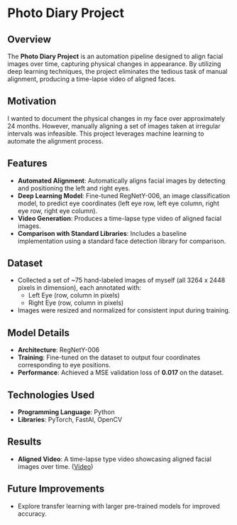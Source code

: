 # Photo Diary Project

## Overview

The **Photo Diary Project** is an automation pipeline designed to align facial images over time, capturing physical changes in appearance. By utilizing deep learning techniques, the project eliminates the tedious task of manual alignment, producing a time-lapse video of aligned faces.

## Motivation

I wanted to document the physical changes in my face over approximately 24 months. However, manually aligning a set of images taken at irregular intervals was infeasible. This project leverages machine learning to automate the alignment process.

## Features

- **Automated Alignment**: Automatically aligns facial images by detecting and positioning the left and right eyes.
- **Deep Learning Model**: Fine-tuned RegNetY-006, an image classification model, to predict eye coordinates (left eye row, left eye column, right eye row, right eye column).
- **Video Generation**: Produces a time-lapse type video of aligned facial images.
- **Comparison with Standard Libraries**: Includes a baseline implementation using a standard face detection library for comparison.

## Dataset

- Collected a set of \~75 hand-labeled images of myself (all 3264 x 2448 pixels in dimension), each annotated with:
  - Left Eye (row, column in pixels)
  - Right Eye (row, column in pixels)
- Images were resized and normalized for consistent input during training.

## Model Details

- **Architecture**: RegNetY-006
- **Training**: Fine-tuned on the dataset to output four coordinates corresponding to eye positions.
- **Performance**: Achieved a MSE validation loss of **0.017** on the dataset.

## Technologies Used

- **Programming Language**: Python
- **Libraries**: PyTorch, FastAI, OpenCV

## Results

- **Aligned Video**: A time-lapse type video showcasing aligned facial images over time. ([Video](https://youtu.be/mNFFHeYp_8Q?si=IhXYXnstvKW1c0UG))

## Future Improvements

- Explore transfer learning with larger pre-trained models for improved accuracy.

